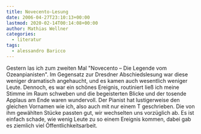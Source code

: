 ```yaml
---
title: Novecento-Lesung
date: 2006-04-27T23:10:13+00:00
lastmod: 2020-02-14T00:14:08+00:00
author: Mathias Wellner
categories:
  - literatur
tags:
  - alessandro Baricco
---
```

Gestern las ich zum zweiten Mal "Novecento &#8211; Die Legende vom Ozeanpianisten". Im Gegensatz zur Dresdner Abschiedslesung war diese weniger dramatisch angehaucht, und es kamen auch wesentlich weniger Leute. Dennoch, es war ein schönes Ereignis, routiniert ließ ich meine Stimme im Raum schweben und die begeisterten Blicke und der tosende Applaus am Ende waren wundervoll. Der Pianist hat lustigerweise den gleichen Vornamen wie ich, also auch mit nur einem T geschrieben. Die von ihm gewählten Stücke passten gut, wir wechselten uns vorzüglich ab. Es ist einfach schade, wie wenig Leute zu so einem Ereignis kommen, dabei gab es ziemlich viel Öffentlichkeitsarbeit.